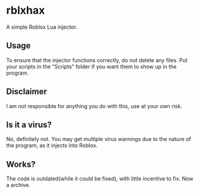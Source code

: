 # rblxhax
A simple Roblox Lua injector.

## Usage
To ensure that the injector functions correctly, do not delete any files. Put your scripts in the "Scripts" folder if you want them to show up in the program.

## Disclaimer
I am not responsible for anything you do with this, use at your own risk.

## Is it a virus?
No, definitely not. You may get multiple virus warnings due to the nature of the program, as it injects into Roblox.

## Works?
The code is outdated(while it could be fixed), with little incentive to fix. Now a archive.
